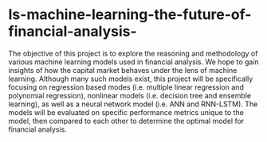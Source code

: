 # Is-machine-learning-the-future-of-financial-analysis-

The objective of this project is to explore the reasoning and methodology of various machine learning models used in financial analysis. We hope to gain insights of how the capital market behaves under the lens of machine learning. Although many such models exist, this project will be  specifically focusing on regression based modes (i.e. multiple linear regression and polynomial regression), nonlinear models (i.e. decision tree and ensemble learning), as well as a neural network model (i.e. ANN and RNN-LSTM). The models will be evaluated on specific performance metrics unique to the model, then compared to each other to determine the optimal model for financial analysis.
